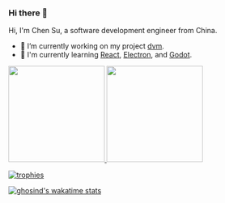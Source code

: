 ### Hi there 👋

<!--
**ghosind/ghosind** is a ✨ _special_ ✨ repository because its `README.md` (this file) appears on your GitHub profile.

Here are some ideas to get you started:

- 🔭 I’m currently working on ...
- 🌱 I’m currently learning ...
- 👯 I’m looking to collaborate on ...
- 🤔 I’m looking for help with ...
- 💬 Ask me about ...
- 📫 How to reach me: ...
- 😄 Pronouns: ...
- ⚡ Fun fact: ...
-->

Hi, I'm Chen Su, a software development engineer from China.

- 🔭 I’m currently working on my project [dvm](https://github.com/ghosind/dvm).
- 🌱 I'm currently learning [React](https://reactjs.org/), [Electron](https://www.electronjs.org/), and [Godot](https://godotengine.org/).

<a href="https://github.com/ghosind">
<img height="190" src="https://github-readme-stats.vercel.app/api?username=ghosind&count_private=true&show_icons=true&include_all_commits=true" />
</a>
<a href="https://github.com/ghosind">
<img height="190" src="https://github-readme-stats.vercel.app/api/top-langs/?username=ghosind&layout=compact&langs_count=8" />
</a>

[![trophies](https://github-profile-trophy.vercel.app/?username=ghosind&column=7)](https://github.com/ghosind)

[![ghosind's wakatime stats](https://github-readme-stats.vercel.app/api/wakatime?username=ghosind&layout=compact)](https://github.com/ghosind)

